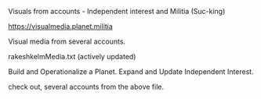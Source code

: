 Visuals from accounts - Independent interest and Militia (Suc-king)

https://visualmedia.planet.militia

Visual media from several accounts.

rakeshkelmMedia.txt (actively updated)

Build and Operationalize a Planet. Expand and Update Independent Interest.

check out, several accounts from the above file.

